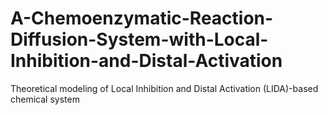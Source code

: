# A-Chemoenzymatic-Reaction-Diffusion-System-with-Local-Inhibition-and-Distal-Activation
Theoretical modeling of Local Inhibition and Distal Activation (LIDA)-based chemical system
